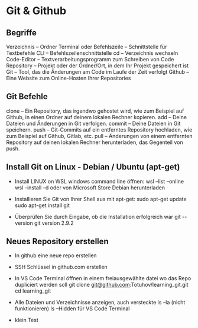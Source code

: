 # Git & Github

## Begriffe

Verzeichnis – Ordner
Terminal oder Befehlszeile – Schnittstelle für Textbefehle
CLI – Befehlszeilenschnittstelle
cd – Verzeichnis wechseln
Code-Editor – Textverarbeitungsprogramm zum Schreiben von Code
Repository – Projekt oder der Ordner/Ort, in dem Ihr Projekt gespeichert ist
Git – Tool, das die Änderungen am Code im Laufe der Zeit verfolgt
Github – Eine Website zum Online-Hosten Ihrer Repositories

## Git Befehle

clone – Ein Repository, das irgendwo gehostet wird, wie zum Beispiel auf Github, in einen Ordner auf deinem lokalen Rechner kopieren.
add – Deine Dateien und Änderungen in Git verfolgen.
commit – Deine Dateien in Git speichern.
push – Git-Commits auf ein entferntes Repository hochladen, wie zum Beispiel auf Github, Gitlab, etc.
pull – Änderungen von einem entfernten Repository auf deinen lokalen Rechner herunterladen, das Gegenteil von push.

## Install Git on Linux - Debian / Ubuntu (apt-get)

-   Install LINUX on WSL
    windows command line öffnen:
    wsl –list –online
    wsl –install –d <Distro name>
    oder von Microsoft Store Debian herunterladen

-   Installieren Sie Git von Ihrer Shell aus mit apt-get:
    sudo apt-get update
    sudo apt-get install git
-   Überprüfen Sie durch Eingabe, ob die Installation erfolgreich war
    git --version
    git version 2.9.2

## Neues Repository erstellen

-   In github eine neue repo erstellen
-   SSH Schlüssel in github.com erstellen
-   In VS Code Terminal öffnen in einem freiausgewählte datei wo das Repo dupliciert werden soll
    git clone git@github.com:Totuhov/learning_git.git
    cd learning_git
-   Alle Dateien und Verzeichnisse anzeigen, auch versteckte
    ls –la (nicht funktionieren)
    ls –Hidden für VS Code Terminal

- klein Test
